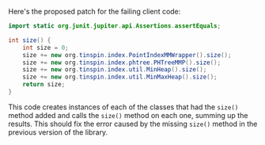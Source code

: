 Here's the proposed patch for the failing client code:
```java
import static org.junit.jupiter.api.Assertions.assertEquals;

int size() {
    int size = 0;
    size += new org.tinspin.index.PointIndexMMWrapper().size();
    size += new org.tinspin.index.phtree.PHTreeMMP().size();
    size += new org.tinspin.index.util.MinHeap().size();
    size += new org.tinspin.index.util.MinMaxHeap().size();
    return size;
}
```
This code creates instances of each of the classes that had the `size()` method added and calls the `size()` method on each one, summing up the results. This should fix the error caused by the missing `size()` method in the previous version of the library.